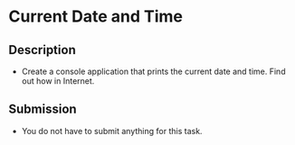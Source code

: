 # Current Date and Time

## Description
- Create a console application that prints the current date and time. Find out how in Internet.

## Submission
- You do not have to submit anything for this task.